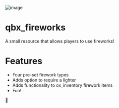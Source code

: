 ![image](https://github.com/Qbox-project/qbx_fireworks/assets/85725579/4f75c182-cd3b-412a-bdaa-e2d5913827bd)

# qbx_fireworks
 
A small resource that allows players to use fireworks!

# Features

- Four pre-set firework types
- Adds option to require a lighter
- Adds functionality to ox_inventory firework items
- Fun!

🦆